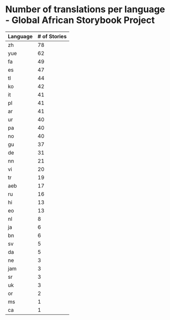 # Number of translations per language - Global African Storybook Project

Language | # of Stories
-------- | ------------
zh | 78
yue | 62
fa | 49
es | 47
tl | 44
ko | 42
it | 41
pl | 41
ar | 41
ur | 40
pa | 40
no | 40
gu | 37
de | 31
nn | 21
vi | 20
tr | 19
aeb | 17
ru | 16
hi | 13
eo | 13
nl | 8
ja | 6
bn | 6
sv | 5
da | 5
ne | 3
jam | 3
sr | 3
uk | 3
or | 2
ms | 1
ca | 1
